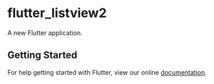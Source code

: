 # flutter_listview2

A new Flutter application.

## Getting Started

For help getting started with Flutter, view our online
[documentation](https://flutter.io/).
